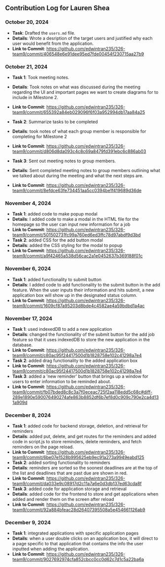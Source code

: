 ## Contribution Log for Lauren Shea

### October 20, 2024
- **Task**: Drafted the `users.md` file.
- **Details**: Wrote a desription of the target users and justified why each user would benefit from the application.
- **Link to Commit**: https://github.com/edwintran235/326-team9/commit/406548e6e91dee95ed7fde00454f230715aa27b9

### October 21, 2024
- **Task 1**: Took meeting notes.
- **Details**: Took notes on what was discussed during the meeting regarding the UI and important pages we want to create diagrams for to include in Milestone 2.
- **Link to Commit**: https://github.com/edwintran235/326-team9/commit/655392a84eb029096f6f03a952994db17aa84a25

- **Task 2**: Summarize tasks to be completed
- **Details**: took notes of what each group member is responsible for completing for Milestone 2
- **Link to Commit**: https://github.com/edwintran235/326-team9/commit/d806d8da093c4c8c69a8479fd391ebc6c886ab03

- **Task 3**: Sent out meeting notes to group members.
- **Details**: Sent completed meeting notes to group members outlining what we talked about during the meeting and what the next steps are.
- **Link to Commit**: https://github.com/edwintran235/326-team9/commit/8efdce63fe734451aa5cc0394be1f419689d36de

### November 4, 2024
- **Task 1**: added code to make popup modal
- **Details**: I added code to make a modal in the HTML file for the homepage so the user can input new information for a job
- **Link to Commit**: https://github.com/edwintran235/326-team9/commit/501502731fc99a760ed6ed3ffc78d97abdf9d3bd
- **Task 2**: added CSS for the add button modal
- **Details**: added the CSS styling for the modal to popup
- **Link to Commit**: https://github.com/edwintran235/326-team9/commit/a9f42465a538d56cac2a1e0452637b369188f01c

### November 6, 2024
- **Task 1**: added functionality to submit button
- **Details**: I added code to add functionality to the submit button in the add feature. When the user inputs their information and hits submit, a new application box will show up in the designated status column.
- **Link to Commit**: https://github.com/edwintran235/326-team9/commit/1609cf87a95203d8bde4c4582ae4a59bdbd1a4ac

### November 17, 2024
- **Task 1**: used indexedDB to add a new application
- **Details**: changed the functionality of the submit button for the add job feature so that it uses indexedDB to store the new application in the database.
- **Link to Commit**: https://github.com/edwintran235/326-team9/commit/c80ac95f24417500d1b1828758e102c41298a7e4
- **Task 2**: added drag functionality to the added application box
- **Link to Commit**: https://github.com/edwintran235/326-team9/commit/c80ac95f24417500d1b1828758e102c41298a7e4
- **Task 3**: added a 'new reminder' button that brings up a window for users to enter information to be reminded about.
- **Link to Commit**: https://github.com/edwintran235/326-team9/commit/fb07bded8c8c3a7f0eceac725f2aa118edd5c68c#diff-289e1890e590076490274afe863b8852df6b7ef8d0c909c790e2ca4d131a909d

### December 8, 2024
- **Task 1**: added code for backend storage, deletion, and retrieval for reminders
- **Details**: added put, delete, and get routes for the reminders and added code in script.js to store reminders, delete reminders, and fetch reminders on the page reload.
- **Link to Commit**: https://github.com/edwintran235/326-team9/commit/6be07e1528b995625eb9ec91a273a9949eabd125
- **Task 2**: added sorting functionality to reminders
- **Details**: reminders are sorted so the soonest deadlines are at the top of the list and deadlines that are past due are shown in red.
- **Link to Commit**: https://github.com/edwintran235/326-team9/commit/da033e9c08917d2c11a7a6e0d3db137ed63cda8f
- **Task 3**: added code for application storage and retrieval 
- **Details**: added code for the frontend to store and get applications when added and render them on the screen after reload
- **Link to Commit**: https://github.com/edwintran235/326-team9/commit/92a884bfeac28d26407395508a5e454661126ab9

### December 9, 2024
- **Task 1**: integrated applications with specific application pages
- **Details**: when a user double clicks on an application box, it will direct to a page specific to that application that contains the info the user inputted when adding the application.
- **Link to Commit**: https://github.com/edwintran235/326-team9/commit/9027692974cfa852cbcc0cc0d62c7d1c5a22ba6a
